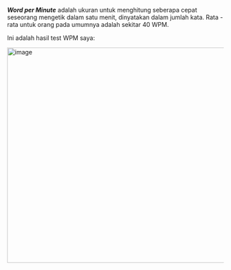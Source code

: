 _**Word per Minute**_ adalah ukuran untuk menghitung seberapa cepat seseorang mengetik dalam satu menit, dinyatakan dalam jumlah kata.
Rata - rata untuk orang pada umumnya adalah sekitar 40 WPM.

Ini adalah hasil test WPM saya:


<img width="700" height="500" alt="image" src="https://github.com/user-attachments/assets/5e7cf320-0d4a-4d4a-a8e1-5713ae99cd83" />

